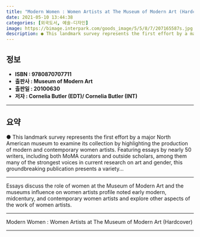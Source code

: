 ```yaml
---
title: "Modern Women : Women Artists at The Museum of Modern Art (Hardcover)"
date: 2021-05-10 13:44:38
categories: [외국도서, 예술-디자인]
image: https://bimage.interpark.com/goods_image/5/5/8/7/207165587s.jpg
description: ● This landmark survey represents the first effort by a major North American museum to examine its collection by highlighting the production of modern and cont
---
```


## **정보**

- **ISBN : 9780870707711**
- **출판사 : Museum of Modern Art**
- **출판일 : 20100630**
- **저자 : Cornelia Butler (EDT)/ Cornelia Butler (INT)**

------



## **요약**

●  This landmark survey represents the first effort by a major North American museum to examine its collection by highlighting the production of modern and contemporary women artists. Featuring essays by nearly 50 writers, including both MoMA curators and outside scholars, among them many of the strongest voices in current research on art and gender, this groundbreaking publication presents a variety...

------

Essays discuss the role of women at the Museum of Modern Art and the museums influence on women artists profile noted early modern, midcentury, and contemporary women artists and explore other aspects of the work of women artists.

------


Modern Women : Women Artists at The Museum of Modern Art (Hardcover) 

------


